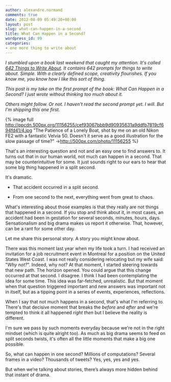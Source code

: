 ```yaml
---
author: alexandre.normand
comments: true
date: 2012-08-09 05:49:20+00:00
layout: post
slug: what-can-happen-in-a-second
title: What Can Happen in a Second?
wordpress_id: 99
categories:
- one more thing to write about
---
```


_I stumbled upon a book last weekend that caught my attention. It's called [642 Things to Write About](http://www.amazon.com/Things-Journal-Francisco-Writers-Grotto/dp/1452105448). It contains 642 prompts for things to write about. Simple. With a clearly defined scope, creativity flourishes. If you know me, you know how I like this sort of thing._

_This post is my take on the first prompt of the book: What Can Happen in a Second? I just wrote without thinking too much about it._

_Others might follow. Or not. I haven't read the second prompt yet. I will. But I'm shipping this one first._

{% image full http://ppcdn.500px.org/11156255/cef93067bbb9d90935631a9ddfb7819cf694fd41/4.jpg "The Patience of a Lonely Boat, shot by me on an old Nikon FE2 with a fantastic Velvia 50. Doesn't it serve as a good illustration for the slow passage of time?" ->http://500px.com/photo/11156255 %}

That's an interesting question and not and an easy one to find answers to. It turns out that in our human world, not much can happen in a second. That may be counterintuitive for some. It just sounds right to our ears to hear that some big thing happened in a split second.

It's dramatic.



- That accident occurred in a split second.

- From one second to the next, everything went from great to chaos.

What's interesting about those examples is that they really are not things that happened in a second. If you stop and think about it, in most cases, an accident had been in gestation for several seconds, minutes, hours, days. Sensationalism and big drama makes us report it otherwise. That, however, can be a rant for some other day.

Let me share this personal story. A story you might know about.

There was this moment last year when my life took a turn. I had received an invitation for a job recruitment event in Montreal for a position on the United States West Coast. I was not really considering relocating but my wife said: "_Why not?_". Indeed, why not? At that moment, I started steering towards that new path. The horizon opened. You could argue that this change occurred at that second. I disagree. I think I had been contemplating the idea for some time. This idea was far-fetched, unrealistic. But that moment when that question triggered important and new answers was important not in itself, but as a tipping point in a series of events, experiences, reflections.

When I say that not much happens in a second, that's what I'm referring to. There's that decisive moment that breaks the _before_ and _after_ and we're tempted to think it all happened _right then_ but I believe the reality is different.

I'm sure we pass by such moments everyday because we're not in the right mindset (which is quite alright too). As much as big drama seems to feed on split seconds twists, it's often all the little moments that make a big one possible.

So, what can happen in one second? Millions of computations? Several frames in a video? Thousands of tweets? Yes, yes, yes and yes.

But when we’re talking about stories, there’s always more hidden behind that instant of drama.
